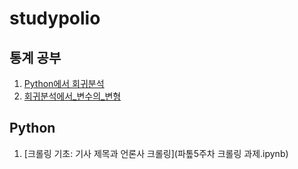 # studypolio
## 통계 공부

1. [Python에서 회귀분석](Pythhon에서_회귀분석.ipynb)
2. [회귀분석에서_변수의_변형](회귀분석에서_변수의_변형.ipynb)

## Python
1. [크롤링 기초: 기사 제목과 언론사 크롤링](파톺5주차 크롤링 과제.ipynb)
